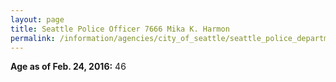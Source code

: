 ```yaml
---
layout: page
title: Seattle Police Officer 7666 Mika K. Harmon
permalink: /information/agencies/city_of_seattle/seattle_police_department/copbook/7666/
---
```


**Age as of Feb. 24, 2016:** 46
